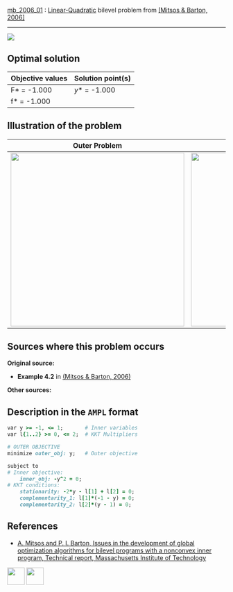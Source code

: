 [mb_2006_01](/BASBLib/LP-QP/mb_2006_01) : [Linear-Quadratic](/BASBLib/LP-QP-problems) bilevel problem from [\[Mitsos & Barton, 2006\]][Mitsos & Barton, 2006]

---

![](/BASBLib/images/mb_2006_01_eq.jpg)

## Optimal solution

Objective values   | Solution point(s) |
------------------ | ----------------- |
F* = -1.000        | _y_* = -1.000      |
f* = -1.000        |                   |

## Illustration of the problem

Outer Problem    | Inner Problem    |
---------------- | ---------------- |
<img src="/BASBLib/images/mb_2006_01_outer.jpg" width="400"> | <img src="/BASBLib/images/mb_2006_01_inner.jpg" width="400"> |

## Sources where this problem occurs

__Original source:__

 - __Example 4.2__ in [(Mitsos & Barton, 2006)][Mitsos & Barton, 2006]

__Other sources:__

## Description in the `AMPL` format

```ruby
var y >= -1, <= 1;       # Inner variables
var l{1..2} >= 0, <= 2;  # KKT Multipliers

# OUTER OBJECTIVE
minimize outer_obj: y;   # Outer objective

subject to
# Inner objective:
    inner_obj: -y^2 = 0;
# KKT conditions:
    stationarity: -2*y - l[1] + l[2] = 0;
    complementarity_1: l[1]*(-1 - y) = 0;
    complementarity_2: l[2]*(y - 1) = 0;
```

##  References

 - [A. Mitsos and P. I. Barton, Issues in the development of global optimization algorithms for bilevel programs with a nonconvex inner program, Technical report, Massachusetts Institute of Technology](https://yoric.mit.edu/sites/default/files/documents/bilevelissues.pdf)

[<img src="http://www.interupgrade.com/images/pfeil-backbutton.png" width="40" height="40">](/BASBLib/LP-QP-problems "Back to summary of LP-QP bilevel problems")
[<img src="https://cdn1.iconfinder.com/data/icons/MetroStation-PNG/128/MB__home.png" width="40" height="40">](/BASBLib/index "Back to homepage")

[Mitsos & Barton, 2006]: https://yoric.mit.edu/sites/default/files/documents/bilevelissues.pdf
